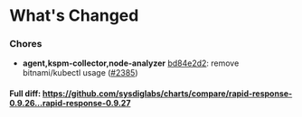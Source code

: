 # What's Changed

### Chores
- **agent,kspm-collector,node-analyzer** [bd84e2d2](https://github.com/sysdiglabs/charts/commit/bd84e2d2159856df26b636f9b0e2e7fcfd0c7a3d): remove bitnami/kubectl usage ([#2385](https://github.com/sysdiglabs/charts/issues/2385))
#### Full diff: https://github.com/sysdiglabs/charts/compare/rapid-response-0.9.26...rapid-response-0.9.27
